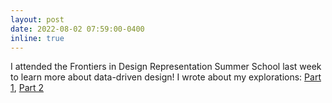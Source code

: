 ```yaml
---
layout: post
date: 2022-08-02 07:59:00-0400
inline: true
---
```


I attended the Frontiers in Design Representation Summer School last week to learn more about data-driven design! I wrote about my explorations: [Part 1](https://ananyan.github.io/blog/2022/findersspart1/), [Part 2](https://ananyan.github.io/blog/2022/findersspart2/)